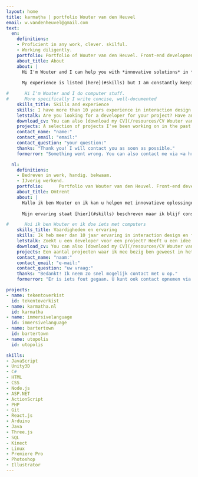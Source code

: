 ```yaml
---
layout: home
title: karmaṭha | portfolio Wouter van den Heuvel
email: w.vandenheuvel@gmail.com
text:
  en:
    definitions:
    - Proficient in any work, clever. skilful.
    - Working diligently.
    portfolio: Portfolio of Wouter van den Heuvel. Front-end development guru based in The Hague, Netherlands
    about_title: About
    about: |
      Hi I'm Wouter and I can help you with *innovative solutions* in *interactive software products*. I enjoy crafting maintainable, elegant, well-documented code for any type of front-end project. I like to collaborate in (small) teams because I truly believe the synergistic effect brings out the best in any situation, but I can also work very effectively on my own.
      
      My experience is listed [here](#skills) but I am constantly keeping up with new developments and eager to learn and apply new things. I am especially especially passionate about *Virtual Reality*, *games*, and any type of new technology. I am available for freelance work, so [get in touch](#contact).

#      Hi I'm Wouter and I do computer stuff.
#      More specifically I write concise, well-documented   
    skills_title: Skills and experience 
    skills: I have more than 10 years experience in interaction design and writing front-end code. These are some of the technologies and tools I'm most comfortable with.
    letstalk: Are you looking for a developer for your project? Have an idea for a game, a VR experience, web app or something else altogether? Let's talk. I’m available for hire on a freelance or contract basis. 
    download_cv: You can also [download my CV](/resources/CV Wouter van den Heuvel - dec 2017.pdf).
    projects: A selection of projects I've been working on in the past.
    contact_name: "name:"
    contact_email: "email:"
    contact_question: "your question:"
    thanks: "Thank you! I will contact you as soon as possible."
    formerror: "Something went wrong. You can also contact me via <a href='mailto:[email] rel='author'>[email]</a>."

  nl:
    definitions:
    - Bedreven in werk, handig. bekwaam.
    - IJverig werkend.
    portfolio:      Portfolio van Wouter van den Heuvel. Front-end development guru in Den Haag, Nederland
    about_title: Omtrent
    about: |
      Hallo ik ben Wouter en ik kan u helpen met innovatieve oplossingen op het gebied van interactieve softwareproducten. Ik creëer graag onderhoudbare, elegante en goed gedocumenteerde code voor ieder soort front-end project. Ik werk graag samen in (kleine) teams omdat ik geloof dat de synergetische werking het beste in iedere situatie naar boven brengt, maar kan ook uitstekend zelfstandig werken. 
      
      Mijn ervaring staat [hier](#skills) beschreven maar ik blijf constant op de hoogte van nieuwe ontwikkelingen en leer graag nieuwe dingen. Ik ben voornamelijk gepassioneerd over Virtual Reality, games en andere nieuwe technologieën. Ik ben beschikbaar voor freelance werk, dus [neem contact](#contact) met mij op.

#      Hoi ik ben Wouter en ik doe iets met computers
    skills_title: Vaardigheden en ervaring
    skills: Ik heb meer dan 10 jaar ervaring in interaction design en front-end code. Dit zijn een aantal van de technologieën en tools waar ik mee heb gewerkt.
    letstalk: Zoekt u een developer voor een project? Heeft u een idee voor een game, VR experience, web app of iets compleets anders? Dan kunnen we praten. 
    download_cv: You can also [download my CV](/resources/CV Wouter van den Heuvel - dec 2017.pdf).
    projects: Een aantal projecten waar ik mee bezig ben geweest in het verleden.
    contact_name: "naam:"
    contact_email: "e-mail:"
    contact_question: "uw vraag:"
    thanks: "Bedankt! Ik neem zo snel mogelijk contact met u op."
    formerror: "Er is iets fout gegaan. U kunt ook contact opnemen via <a href='mailto:[email] rel='author'>[email]</a>."

projects:
- name: tekentoverkist
  id: tekentoverkist
- name: karmatha.nl
  id: karmatha
- name: immersivelanguage
  id: immersivelanguage
- name: bartertown
  id: bartertown
- name: utopolis
  id: utopolis

skills:
- JavaScript
- Unity3D
- C#
- HTML
- CSS
- Node.js
- ASP.NET
- ActionScript
- PHP
- Git
- React.js
- Arduino
- Java
- Three.js
- SQL
- Kinect
- Linux
- Premiere Pro
- Photoshop
- Illustrator
---
```


